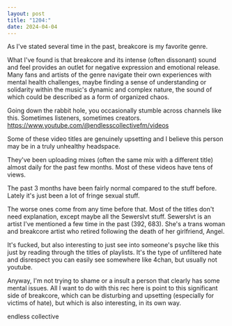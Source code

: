 ```yaml
---
layout: post
title: "1204:"
date: 2024-04-04
---
```


As I've stated several time in the past, breakcore is my favorite genre. 

What I've found is that breakcore and its intense (often dissonant) sound and feel provides an outlet for negative expression and emotional release. Many fans and artists of the genre navigate their own experiences with mental health challenges, maybe finding a sense of understanding or solidarity within the music's dynamic and complex nature, the sound of which could be described as a form of organized chaos.

Going down the rabbit hole, you occasionally stumble across channels like this. Sometimes listeners, sometimes creators.
https://www.youtube.com/@endlesscollectivefm/videos

Some of these video titles are genuinely upsetting and I believe this person may be in a truly unhealthy headspace.

They've been uploading mixes (often the same mix with a different title) almost daily for the past few months. Most of these videos have tens of views.

The past 3 months have been fairly normal compared to the stuff before. Lately it's just been a lot of fringe sexual stuff.

The worse ones come from any time before that. Most of the titles don't need explanation, except maybe all the Sewerslvt stuff. Sewerslvt is an artist I've mentioned a few time in the past (392, 683). She's a trans woman and breakcore artist who retired following the death of her girlfriend, Angel.

It's fucked, but also interesting to just see into someone's psyche like this just by reading through the titles of playlists. It's the type of unfiltered hate and disrespect you can easily see somewhere like 4chan, but usually not youtube.

Anyway, I'm not trying to shame or a insult a person that clearly has some mental issues. All I want to do with this rec here is point to this significant side of breakcore, which can be disturbing and upsetting (especially for victims of hate), but which is also interesting, in its own way.

endless collective
